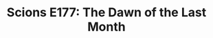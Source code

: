 ---
layout: post
title: "Scions E177: The Dawn of the Last Month"
description: "One month left until the start of yet another Georgia..."
permalink: https://www.fromtherumbleseat.com/2023/8/1/23815111/scions-e177-the-dawn-of-the-last-month-georgia-tech-football-conference-realignment-colorado-pac-12
---